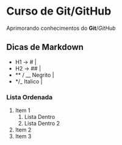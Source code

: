 # Curso de Git/GitHub

Aprimorando conhecimentos do **Git**/*GitHub*



## Dicas de Markdown 

* H1 -> # | 
* H2 -> ## |
* ** / __ Negrito |
* */_ Italico |

### Lista Ordenada

1. Item 1
    1. Lista Dentro
    2. Lista Dentro 2
2. Item 2
3. Item 3

